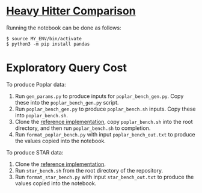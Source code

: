 # [Heavy Hitter Comparison](https://github.com/chris-wood/heavy-hitter-comparison/blob/main/Heavy%20Hitter%20Performance%20Comparison.ipynb)


Running the notebook can be done as follows:

```
$ source MY_ENV/bin/activate 
$ python3 -m pip install pandas
```

# Exploratory Query Cost

To produce Poplar data:

1. Run `gen_params.py` to produce inputs for `poplar_bench_gen.py`. Copy these into the `poplar_bench_gen.py` script.
1. Run `poplar_bench_gen.py` to produce `poplar_bench.sh` inputs. Copy these into `poplar_bench.sh`. 
1. Clone the [reference implementation](https://github.com/henrycg/heavyhitters), copy `poplar_bench.sh` into the root directory, and then run `poplar_bench.sh` to completion.
1. Run `format_poplar_bench.py` with input `poplar_bench_out.txt` to produce the values copied into the notebook.

To produce STAR data:

1. Clone the [reference implementation](https://github.com/chris-wood/star-go).
1. Run `star_bench.sh` from the root directory of the repository.
1. Run `format_star_bench.py` with input `star_bench_out.txt` to produce the values copied into the notebook.
